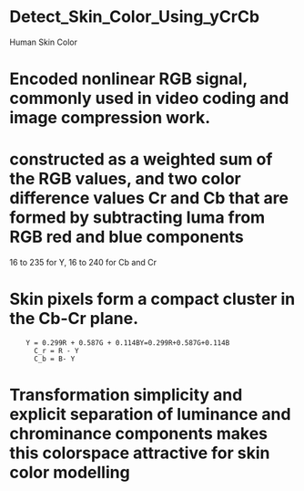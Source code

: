 # Detect_Skin_Color_Using_yCrCb
Human Skin Color
# Encoded nonlinear RGB signal, commonly used in video coding and image compression work.
# constructed as a weighted sum of the RGB values, and two color difference values Cr and Cb that are formed by subtracting luma from RGB red and blue components
16 to 235 for Y, 16 to 240 for Cb and Cr
# Skin pixels form a compact cluster in the Cb-Cr plane.
        Y = 0.299R + 0.587G + 0.114BY=0.299R+0.587G+0.114B
          C_r = R - Y
          C_b = B- Y
 # Transformation simplicity and explicit separation of luminance and chrominance components makes this colorspace attractive for skin color modelling
